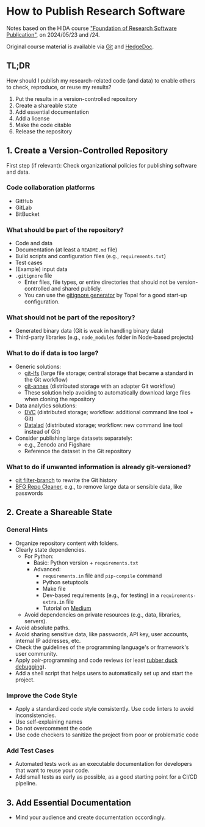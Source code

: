 # How to Publish Research Software

Notes based on the HIDA course ["Foundation of Research Software Publication"](https://events.hifis.net/event/1344/overview), on 2024/05/23 and /24.

Original course material is available via [Git](https://codebase.helmholtz.cloud/hifis/software/education/hifis-workshops/foundations-of-research-software-publication/workshop-materials) and [HedgeDoc](https://notes.desy.de/rVHUTRVsTR2qVTiXjrDHCg?view).

## TL;DR

How should I publish my research-related code (and data) to enable others to check, reproduce, or reuse my results?

1. Put the results in a version-controlled repository
2. Create a shareable state
3. Add essential documentation
4. Add a license
5. Make the code citable
6. Release the repository

## 1. Create a Version-Controlled Repository

First step (if relevant): Check organizational policies for publishing software and data.

### Code collaboration platforms

- GitHub
- GitLab
- BitBucket

### What should be part of the repository?

- Code and data
- Documentation (at least a `README.md` file)
- Build scripts and configuration files (e.g., `requirements.txt`)
- Test cases
- (Example) input data
- `.gitignore` file
  - Enter files, file types, or entire directories that should not be version-controlled and shared publicly.
  - You can use the [gitignore generator](https://www.toptal.com/developers/gitignore) by Topal for a good start-up configuration.

### What should not be part of the repository?

- Generated binary data (Git is weak in handling binary data)
- Third-party libraries (e.g., `node_modules` folder in Node-based projects)

### What to do if data is too large?

- Generic solutions:
  - [git-lfs](https://git-lfs.com) (large file storage; central storage that became a standard in the Git workflow)
  - [git-annex](https://git-annex.branchable.com) (distributed storage with an adapter Git workflow)
  - These solution help avoiding to automatically download large files when cloning the repository
- Data analytics solutions:
  - [DVC](https://dvc.org) (distributed storage; workflow: additional command line tool + Git)
  - [Datalad](https://handbook.datalad.org/en/latest/intro/executive_summary.html) (distributed storage; workflow: new command line tool instead of Git)
- Consider publishing large datasets separately:
  - e.g., Zenodo and Figshare
  - Reference the dataset in the Git repository

### What to do if unwanted information is already git-versioned?

- [git filter-branch](https://git-scm.com/docs/git-filter-branch) to rewrite the Git history
- [BFG Repo Cleaner](https://rtyley.github.io/bfg-repo-cleaner/), e.g., to remove large data or sensible data, like passwords

## 2. Create a Shareable State

### General Hints

- Organize repository content with folders.
- Clearly state dependencies.
  - For Python:
    - Basic: Python version + `requirements.txt`
    - Advanced: 
      - `requirements.in` file and `pip-compile` command
      - Python setuptools
      - Make file
      - Dev-based requirements (e.g., for testing) in a `requirements-extra.in` file
      - Tutorial on [Medium](https://medium.com/packagr/using-pip-compile-to-manage-dependencies-in-your-python-packages-8451b21a949e)  
  - Avoid dependencies on private resources (e.g., data, libraries, servers).
- Avoid absolute paths.
- Avoid sharing sensitive data, like passwords, API key, user accounts, internal IP addresses, etc.
- Check the guidelines of the programming language's or framework's user community.
- Apply pair-programming and code reviews (or least [rubber duck debugging](https://en.wikipedia.org/wiki/Rubber_duck_debugging)).
- Add a shell script that helps users to automatically set up and start the project.

### Improve the Code Style

- Apply a standardized code style consistently. Use code linters to avoid inconsistencies.
- Use self-explaining names
- Do not overcomment the code
- Use code checkers to sanitize the project from poor or problematic code

### Add Test Cases

- Automated tests work as an executable documentation for developers that want to reuse your code.
- Add small tests as early as possible, as a good starting point for a CI/CD pipeline.

## 3. Add Essential Documentation

- Mind your audience and create documentation occordingly.
